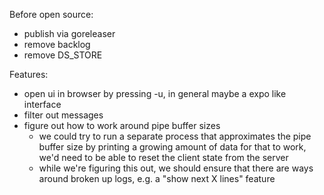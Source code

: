 Before open source:

- publish via goreleaser
- remove backlog
- remove DS_STORE

Features:

- open ui in browser by pressing -u, in general maybe a expo like interface
- filter out messages
- figure out how to work around pipe buffer sizes
  - we could try to run a separate process that approximates the pipe buffer size by printing a growing amount of data
    for that to work, we'd need to be able to reset the client state from the server
  - while we're figuring this out, we should ensure that there are ways around broken up logs, e.g. a "show next X lines" feature
